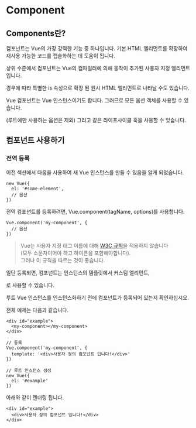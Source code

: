 # Component

## Components란?
컴포넌트는 Vue의 가장 강력한 기능 중 하나입니다. 기본 HTML 엘리먼트를 확장하여 재사용 가능한 코드를 캡슐화하는 데 도움이 됩니다.

상위 수준에서 컴포넌트는 Vue의 컴파일러에 의해 동작이 추가된 사용자 지정 엘리먼트입니다.

경우에 따라 특별한 is 속성으로 확장 된 원시 HTML 엘리먼트로 나타날 수도 있습니다.

Vue 컴포넌트는 Vue 인스턴스이기도 합니다. 그러므로 모든 옵션 객체를 사용할 수 있습니다.

(루트에만 사용하는 옵션은 제외) 그리고 같은 라이프사이클 훅을 사용할 수 있습니다.

## 컴포넌트 사용하기

### 전역 등록

이전 섹션에서 다음을 사용하여 새 Vue 인스턴스를 만들 수 있음을 알게 되었습니다.

```
new Vue({
  el: '#some-element',
  // 옵션
})
```

전역 컴포넌트를 등록하려면, Vue.component(tagName, options)를 사용합니다.

```
Vue.component('my-component', {
  // 옵션
})
```

> Vue는 사용자 지정 태그 이름에 대해 [W3C 규칙](http://www.w3.org/TR/custom-elements/#concepts)을 적용하지 않습니다    
> (모두 소문자이어야 하고 하이픈을 포함해야합니다).    
> 그러나 이 규칙을 따르는 것이 좋습니다.   

일단 등록되면, 컴포넌트는 인스턴스의 템플릿에서 커스텀 엘리먼트,   

<my-component></my-component>로 사용할 수 있습니다. 

루트 Vue 인스턴스를 인스턴스화하기 전에 컴포넌트가 등록되어 있는지 확인하십시오.

전체 예제는 다음과 같습니다.

```
<div id="example">
  <my-component></my-component>
</div>
```
 
```
// 등록
Vue.component('my-component', {
  template: '<div>사용자 정의 컴포넌트 입니다!</div>'
})

// 루트 인스턴스 생성
new Vue({
  el: '#example'
})
```

아래와 같이 렌더링 됩니다.

```
<div id="example">
  <div>사용자 정의 컴포넌트 입니다!</div>
</div>
```

